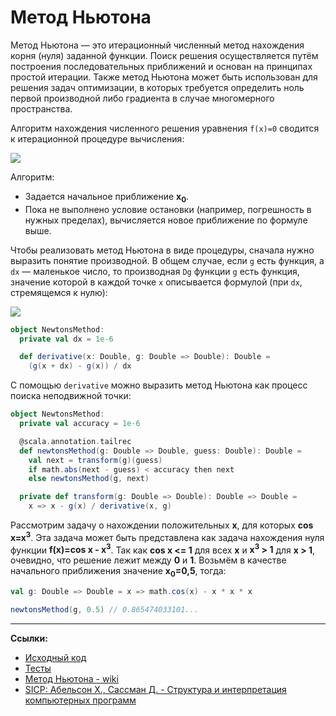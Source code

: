 # Метод Ньютона

Метод Ньютона — это итерационный численный метод нахождения корня (нуля) заданной функции. 
Поиск решения осуществляется путём построения последовательных приближений и основан на принципах простой итерации. 
Также метод Ньютона может быть использован для решения задач оптимизации, в которых требуется определить ноль первой производной либо градиента в случае многомерного пространства.

Алгоритм нахождения численного решения уравнения `f(x)=0` сводится к итерационной процедуре вычисления:

![](https://wikimedia.org/api/rest_v1/media/math/render/svg/ad1c904e2d2798c0cbac6365db61c4c6e853d582)

Алгоритм:
- Задается начальное приближение **x<sub>0</sub>**.
- Пока не выполнено условие остановки (например, погрешность в нужных пределах), вычисляется новое приближение по формуле выше.

Чтобы реализовать метод Ньютона в виде процедуры, сначала нужно выразить понятие производной. 
В общем случае, если `g` есть функция, а `dx` — маленькое число, то
производная `Dg` функции `g` есть функция, 
значение которой в каждой точке `x` описывается формулой (при `dx`, стремящемся к нулю):

![](https://latex.codecogs.com/svg.image?Dg(x)%20=%20\frac{g(x%20+%20\mathrm{d}%20x)%20-%20g(x)%20}{\mathrm{d}%20x})

```scala
object NewtonsMethod:
  private val dx = 1e-6

  def derivative(x: Double, g: Double => Double): Double =
    (g(x + dx) - g(x)) / dx
```

С помощью `derivative` можно выразить метод Ньютона как процесс поиска неподвижной точки:

```scala
object NewtonsMethod:
  private val accuracy = 1e-6

  @scala.annotation.tailrec
  def newtonsMethod(g: Double => Double, guess: Double): Double =
    val next = transform(g)(guess)
    if math.abs(next - guess) < accuracy then next
    else newtonsMethod(g, next)

  private def transform(g: Double => Double): Double => Double =
    x => x - g(x) / derivative(x, g)
```

Рассмотрим задачу о нахождении положительных **x**, для которых **cos x=x<sup>3</sup>**. 
Эта задача может быть представлена как задача нахождения нуля функции **f(x)=cos x - x<sup>3</sup>**. 
Так как **cos x <= 1** для всех **x** и **x<sup>3</sup> > 1** для **x > 1**, очевидно, что решение лежит между **0** и **1**. 
Возьмём в качестве начального приближения значение **x<sub>0</sub>=0,5**, тогда:

```scala
val g: Double => Double = x => math.cos(x) - x * x * x

newtonsMethod(g, 0.5) // 0.865474033101...
```

---

**Ссылки:**
- [Исходный код](https://gitflic.ru/project/artemkorsakov/scalabook/blob?file=examples%2Fsrc%2Fmain%2Fscala%2Falgorithms%2Fothers%2FNewtonsMethod.scala&plain=1)
- [Тесты](https://gitflic.ru/project/artemkorsakov/scalabook/blob?file=examples%2Fsrc%2Ftest%2Fscala%2Falgorithms%2Fothers%2FNewtonsMethodSuite.scala)
- [Метод Ньютона - wiki](https://ru.wikipedia.org/wiki/%D0%9C%D0%B5%D1%82%D0%BE%D0%B4_%D0%9D%D1%8C%D1%8E%D1%82%D0%BE%D0%BD%D0%B0)
- [SICP: Абельсон Х., Сассман Д. - Структура и интерпретация компьютерных программ][sicp]

[sicp]: https://web.mit.edu/6.001/6.037/sicp.pdf